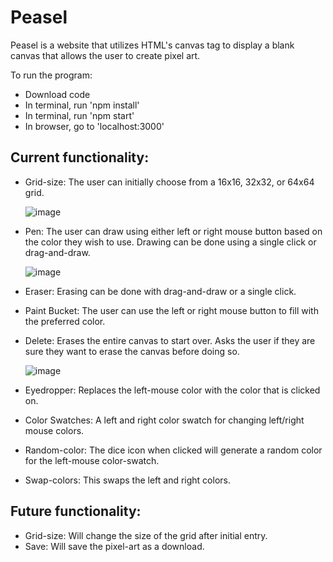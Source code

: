 # Peasel

Peasel is a website that utilizes HTML's canvas tag to display a blank canvas that allows the user to create pixel art. 

To run the program:
* Download code
* In terminal, run 'npm install'
* In terminal, run 'npm start'
* In browser, go to 'localhost:3000'

## Current functionality:

* Grid-size: The user can initially choose from a 16x16, 32x32, or 64x64 grid.
  
  ![image](https://github.com/s-egge/peasel/assets/102624422/fe8b619b-f1f9-4c57-933c-1b64073ddfa2)

* Pen: The user can draw using either left or right mouse button based on the color they wish to use. Drawing can be done using a single click or drag-and-draw.

  ![image](https://github.com/s-egge/peasel/assets/102624422/0ef1420c-5209-4d7b-a045-56dc3bb772c3)

* Eraser: Erasing can be done with drag-and-draw or a single click.
* Paint Bucket: The user can use the left or right mouse button to fill with the preferred color.
* Delete: Erases the entire canvas to start over. Asks the user if they are sure they want to erase the canvas before doing so.

  ![image](https://github.com/s-egge/peasel/assets/102624422/26f30fb6-7ef8-4335-964b-5c8f24b1d56d)

* Eyedropper: Replaces the left-mouse color with the color that is clicked on.
* Color Swatches: A left and right color swatch for changing left/right mouse colors.
* Random-color: The dice icon when clicked will generate a random color for the left-mouse color-swatch.
* Swap-colors: This swaps the left and right colors.

## Future functionality:

* Grid-size: Will change the size of the grid after initial entry.
* Save: Will save the pixel-art as a download.

